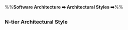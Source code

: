 <link rel="stylesheet" href="{{baseUrl}}/css/textbook.css">

<div class="website-content">

%%**Software Architecture :arrow_right: Architectural Styles :arrow_right:**%%

### N-tier Architectural Style

<div id="main">

<include src="./what/embed.md" />

</div>
</div>
